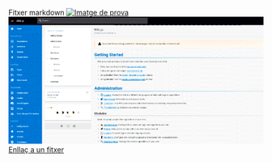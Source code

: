 Fitxer markdown
[![Imatge de prova](https://upload.wikimedia.org/wikipedia/commons/4/48/Markdown-mark.svg)](https://en.wikipedia.org/wiki/Markdown)
![Imatge incorporada](img/Imatge.png)
[Enllaç a un fitxer](noudoc.md)
